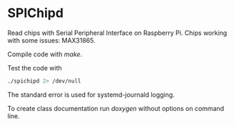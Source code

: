 # SPIChipd
Read chips with Serial Peripheral Interface on Raspberry Pi.
Chips working with some issues: MAX31865.

Compile code with *make*.

Test the code with

```bash
./spichipd 2> /dev/null
```

The standard error is used for systemd-journald logging.

To create class documentation run *doxygen* without options on command line.

